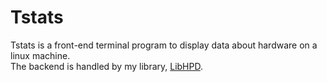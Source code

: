 # Tstats

Tstats is a front-end terminal program to display data about hardware on a linux machine. \
The backend is handled by my library, [LibHPD](https://github.com/Vortron-rd/libhpd).
